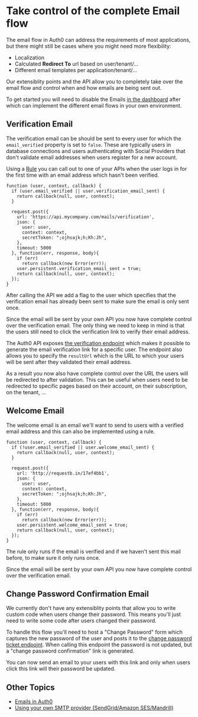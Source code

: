 # Take control of the complete Email flow

The email flow in Auth0 can address the requirements of most applications, but there might still be cases where you might need more flexibility:

 - Localization
 - Calculated **Redirect To** url based on user/tenant/... 
 - Different email templates per application/tenant/...

Our extensiblity points and the API allow you to completely take over the email flow and control when and how emails are being sent out.

To get started you will need to disable the Emails [in the dashboard](https://manage.auth0.com/#/emails) after which can implement the different email flows in your own environment.

## Verification Email

The verification email can be should be sent to every user for which the `email_verified` property is set to `false`. These are typically users in database connections and users authenticating with Social Providers that don't validate email addresses when users register for a new account.

Using a [Rule](https://auth0.com/docs/rules) you can call out to one of your APIs when the user logs in for the first time with an email address which hasn't been verified.

```
function (user, context, callback) {    
  if (user.email_verified || user.verification_email_sent) {
    return callback(null, user, context);
  } 

  request.post({
    url: 'https://api.mycompany.com/mails/verification',
    json: {
      user: user,
      context: context,
      secretToken: ";ojhsajk;h;Kh:Jh",
    },
    timeout: 5000
  }, function(err, response, body){
    if (err) 
      return callback(new Error(err));
    user.persistent.verification_email_sent = true;
    return callback(null, user, context);
  });
}
```

After calling the API we add a flag to the user which specifies that the verification email has already been sent to make sure the email is only sent once.

Since the email will be sent by your own API you now have complete control over the verification email. The only thing we need to keep in mind is that the users still need to click the verification link to verify their email address.

The Auth0 API exposes [the verification endpoint](https://auth0.com/docs/api#!#post--api-users--user_id--verification_ticket) which makes it possible to generate the email verification link for a specific user. The endpoint also allows you to specify the `resultUrl` which is the URL to which your users will be sent after they validated their email address. 

As a result you now also have complete control over the URL the users will be redirected to after validation. This can be useful when users need to be redirected to specific pages based on their account, on their subscription, on the tenant, ...

## Welcome Email

The welcome email is an email we'll want to send to users with a verified email address and this can also be implemented using a rule.

```
function (user, context, callback) {    
  if (!user.email_verified || user.welcome_email_sent) {
    return callback(null, user, context);
  } 

  request.post({
    url: 'http://requestb.in/17ef4bb1',
    json: {
      user: user,
      context: context,
      secretToken: ";ojhsajk;h;Kh:Jh",
    },
    timeout: 5000
  }, function(err, response, body){
    if (err) 
      return callback(new Error(err));
    user.persistent.welcome_email_sent = true;
    return callback(null, user, context);
  });
}
```

The rule only runs if the email is verified and if we haven't sent this mail before, to make sure it only runs once.

Since the email will be sent by your own API you now have complete control over the verification email.

## Change Password Confirmation Email

We currently don't have any extensiblity points that allow you to write custom code when users change their password. This means you'll just need to write some code after users changed their password. 

To handle this flow you'll need to host a "Change Password" form which captures the new password of the user and posts it to the [change password ticket endpoint](https://auth0.com/docs/api#!#post--api-users--user_id--change_password_ticket). When calling this endpoint the password is not updated, but a "change password confirmation" link is generated.

You can now send an email to your users with this link and only when users click this link will their password be updated.

## Other Topics

- [Emails in Auth0](@@env.BASE_URL@@/email)
- [Using your own SMTP provider (SendGrid/Amazon SES/Mandrill)](@@env.BASE_URL@@/email/providers)
